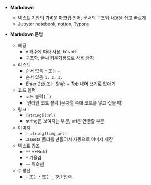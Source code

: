 - **Markdown**
    - 텍스트 기반의 가벼운 마크업 언어, 문서의 구조와 내용을 쉽고 빠르게
    - Jupyter notebook, notion, Typora

- **Markdown 문법**
    - 헤딩
        - `#` 개수에 따라 사용, h1~h6
        - 구조화, 글씨 키우기용으로 사용 금지
    - 리스트
        - 순서 없음 `*` 또는 `-`
        - 순서 있음 `1. 2. 3.`
        - *Enter 2번* 또는 *Shift + Tab* 내어 쓰기로 없애기
    - 코드 블럭
        - 코드 블럭(```)
        - `인라인 코드 블럭 (문자열 속에 코드를 넣고 싶을 때)
    - 링크
        - `[string](url)`
        - string은 보여지는 부분, url은 연결할 부분
    - 이미지
        - `![string](img_url)`
        - .assets 폴더를 만들어서 자동으로 이미지 저장
    - 텍스트 강조
        - `**` **Bold
        - `*` 기울임
        - `~~` 취소선
    - 수평선
        - *`-`* 또는 `*` 또는 `_`  3번 입력
